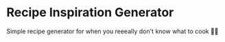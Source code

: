 # Recipe Inspiration Generator

Simple recipe generator for when you reeeally don't know what to cook 🧑‍🍳
